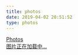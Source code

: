 ```yaml
---
title: photos
date: 2019-04-02 20:51:52
type: photos
---
```


<link rel="stylesheet" href="../lib/album/ins.css">
<link rel="stylesheet" href="../lib/album/photoswipe.css"> 
<link rel="stylesheet" href="../lib/album/default-skin/default-skin.css"> 
<div class="photos-btn-wrap">
  <a class="photos-btn active" href="javascript:void(0)" target="_blank" rel="external">Photos</a>
</div>
<div class="instagram itemscope">
  <a href="http://www.aomanhao.top" target="_blank" class="open-ins">图片正在加载中…</a>
</div>
 
<script>
  (function() {
    var loadScript = function(path) {
      var $script = document.createElement('script')
      document.getElementsByTagName('body')[0].appendChild($script)
      $script.setAttribute('src', path)
    }
    setTimeout(function() {
        loadScript('../lib/album/ins.js')
    }, 0)
  })()
</script>